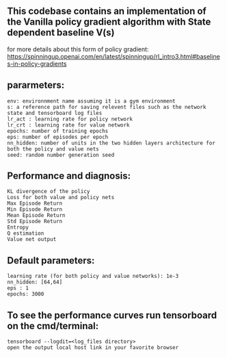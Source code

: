 ## This codebase contains an implementation of the Vanilla policy gradient algorithm with State dependent baseline V(s)
for more details about this form of policy gradient: 
https://spinningup.openai.com/en/latest/spinningup/rl_intro3.html#baselines-in-policy-gradients

## pararmeters:
    env: environnment name assuming it is a gym environment
    s: a reference path for saving relevent files such as the network state and tensorboard log files
    lr_act : learning rate for policy network
    lr_crt : learning rate for value network
    epochs: number of training epochs
    eps: number of episodes per epoch
    nn_hidden: number of units in the two hidden layers architecture for both the policy and value nets
    seed: random number generation seed

## Performance and diagnosis:
    KL divergence of the policy
    Loss for both value and policy nets
    Max Episode Return
    Min Episode Return
    Mean Episode Return
    Std Episode Return
    Entropy
    Q estimation
    Value net output

## Default parameters:
    learning rate (for both policy and value networks): 1e-3
    nn_hidden: [64,64]
    eps : 1
    epochs: 3000
## To see the performance curves run tensorboard on the cmd/terminal:
    tensorboard --logdit=<log_files directory>
    open the output local host link in your favorite browser